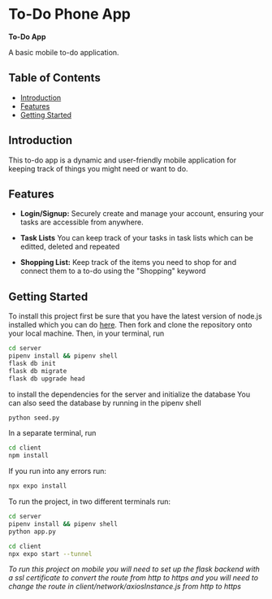 # To-Do Phone App

**To-Do App**

A basic mobile to-do application.


## Table of Contents

- [Introduction](#introduction)
- [Features](#features)
- [Getting Started](#getting-started)

## Introduction

This to-do app is a dynamic and user-friendly mobile application for keeping track of things you might need or want to do. 

## Features

- **Login/Signup:** Securely create and manage your account, ensuring your tasks are accessible from anywhere.
  
- **Task Lists** You can keep track of your tasks in task lists which can be editted, deleted and repeated
  
- **Shopping List:** Keep track of the items you need to shop for and connect them to a to-do using the "Shopping" keyword

## Getting Started

To install this project first be sure that you have the latest version of node.js installed which you can do [here](https://nodejs.org/en).
Then fork and clone the repository onto your local machine.
Then, in your terminal, run 
```bash
cd server
pipenv install && pipenv shell
flask db init
flask db migrate
flask db upgrade head

```
to install the dependencies for the server and initialize the database
You can also seed the database by running in the pipenv shell
```bash
python seed.py
```
In a separate terminal, run
```bash
cd client
npm install
```
If you run into any errors run:
```bash
npx expo install
```

To run the project, in two different terminals run:
```bash
cd server
pipenv install && pipenv shell
python app.py
```
```bash
cd client
npx expo start --tunnel
```
*To run this project on mobile you will need to set up the flask backend with a ssl certificate to convert the route from http to https and you will need to change the route in client/network/axiosInstance.js from http to https*